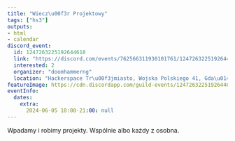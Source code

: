 ```yaml
---
title: "Wiecz\u00f3r Projektowy"
tags: ["hs3"]
outputs:
- html
- calendar
discord_event:
  id: 1247263225192644618
  link: "https://discord.com/events/762566311930101761/1247263225192644618"
  interested: 2
  organizer: "doomhammerng"
  location: "Hackerspace Tr\u00f3jmiasto, Wojska Polskiego 41, Gda\u0144sk"
featureImage: https://cdn.discordapp.com/guild-events/1247263225192644618/172f3d476ea56259f57dcd96e1550649.png?size=1024
eventInfo:
  dates:
    extra:
      2024-06-05 18:00-21:00: null
---
```

Wpadamy i robimy projekty. Wspólnie albo każdy z osobna.

